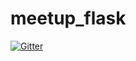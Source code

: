 # meetup_flask

[![Gitter](https://badges.gitter.im/Join%20Chat.svg)](https://gitter.im/D3f0/meetup_flask?utm_source=badge&utm_medium=badge&utm_campaign=pr-badge&utm_content=badge)